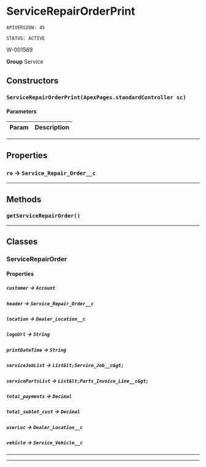 # ServiceRepairOrderPrint

`APIVERSION: 45`

`STATUS: ACTIVE`

W-001569


**Group** Service

## Constructors
### `ServiceRepairOrderPrint(ApexPages.standardController sc)`
#### Parameters
|Param|Description|
|---|---|

---
## Properties

### `ro` → `Service_Repair_Order__c`


---
## Methods
### `getServiceRepairOrder()`
---
## Classes
### ServiceRepairOrder
#### Properties

##### `customer` → `Account`


##### `header` → `Service_Repair_Order__c`


##### `location` → `Dealer_Location__c`


##### `logoUrl` → `String`


##### `printDateTime` → `String`


##### `serviceJobList` → `List&lt;Service_Job__c&gt;`


##### `servicePartsList` → `List&lt;Parts_Invoice_Line__c&gt;`


##### `total_payments` → `Decimal`


##### `total_sublet_cust` → `Decimal`


##### `userLoc` → `Dealer_Location__c`


##### `vehicle` → `Service_Vehicle__c`


---

---
